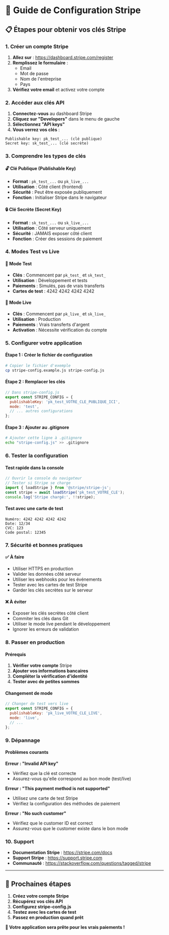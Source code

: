 # 🔑 Guide de Configuration Stripe

## 📋 Étapes pour obtenir vos clés Stripe

### 1. **Créer un compte Stripe**

1. **Allez sur** : https://dashboard.stripe.com/register
2. **Remplissez le formulaire** :
   - Email
   - Mot de passe
   - Nom de l'entreprise
   - Pays
3. **Vérifiez votre email** et activez votre compte

### 2. **Accéder aux clés API**

1. **Connectez-vous** au dashboard Stripe
2. **Cliquez sur "Developers"** dans le menu de gauche
3. **Sélectionnez "API keys"**
4. **Vous verrez vos clés** :

```
Publishable key: pk_test_... (clé publique)
Secret key: sk_test_... (clé secrète)
```

### 3. **Comprendre les types de clés**

#### 🔓 **Clé Publique (Publishable Key)**
- **Format** : `pk_test_...` ou `pk_live_...`
- **Utilisation** : Côté client (frontend)
- **Sécurité** : Peut être exposée publiquement
- **Fonction** : Initialiser Stripe dans le navigateur

#### 🔒 **Clé Secrète (Secret Key)**
- **Format** : `sk_test_...` ou `sk_live_...`
- **Utilisation** : Côté serveur uniquement
- **Sécurité** : JAMAIS exposer côté client
- **Fonction** : Créer des sessions de paiement

### 4. **Modes Test vs Live**

#### 🧪 **Mode Test**
- **Clés** : Commencent par `pk_test_` et `sk_test_`
- **Utilisation** : Développement et tests
- **Paiements** : Simulés, pas de vrais transferts
- **Cartes de test** : 4242 4242 4242 4242

#### 🚀 **Mode Live**
- **Clés** : Commencent par `pk_live_` et `sk_live_`
- **Utilisation** : Production
- **Paiements** : Vrais transferts d'argent
- **Activation** : Nécessite vérification du compte

### 5. **Configurer votre application**

#### Étape 1 : Créer le fichier de configuration

```bash
# Copier le fichier d'exemple
cp stripe-config.example.js stripe-config.js
```

#### Étape 2 : Remplacer les clés

```javascript
// Dans stripe-config.js
export const STRIPE_CONFIG = {
  publishableKey: 'pk_test_VOTRE_CLE_PUBLIQUE_ICI',
  mode: 'test',
  // ... autres configurations
};
```

#### Étape 3 : Ajouter au .gitignore

```bash
# Ajouter cette ligne à .gitignore
echo "stripe-config.js" >> .gitignore
```

### 6. **Tester la configuration**

#### Test rapide dans la console

```javascript
// Ouvrir la console du navigateur
// Tester si Stripe se charge
import { loadStripe } from '@stripe/stripe-js';
const stripe = await loadStripe('pk_test_VOTRE_CLE');
console.log('Stripe chargé:', !!stripe);
```

#### Test avec une carte de test

```
Numéro: 4242 4242 4242 4242
Date: 12/34
CVC: 123
Code postal: 12345
```

### 7. **Sécurité et bonnes pratiques**

#### ✅ **À faire**
- Utiliser HTTPS en production
- Valider les données côté serveur
- Utiliser les webhooks pour les événements
- Tester avec les cartes de test Stripe
- Garder les clés secrètes sur le serveur

#### ❌ **À éviter**
- Exposer les clés secrètes côté client
- Commiter les clés dans Git
- Utiliser le mode live pendant le développement
- Ignorer les erreurs de validation

### 8. **Passer en production**

#### Prérequis
1. **Vérifier votre compte** Stripe
2. **Ajouter vos informations bancaires**
3. **Compléter la vérification d'identité**
4. **Tester avec de petites sommes**

#### Changement de mode
```javascript
// Changer de test vers live
export const STRIPE_CONFIG = {
  publishableKey: 'pk_live_VOTRE_CLE_LIVE',
  mode: 'live',
  // ...
};
```

### 9. **Dépannage**

#### Problèmes courants

**Erreur : "Invalid API key"**
- Vérifiez que la clé est correcte
- Assurez-vous qu'elle correspond au bon mode (test/live)

**Erreur : "This payment method is not supported"**
- Utilisez une carte de test Stripe
- Vérifiez la configuration des méthodes de paiement

**Erreur : "No such customer"**
- Vérifiez que le customer ID est correct
- Assurez-vous que le customer existe dans le bon mode

### 10. **Support**

- **Documentation Stripe** : https://stripe.com/docs
- **Support Stripe** : https://support.stripe.com
- **Communauté** : https://stackoverflow.com/questions/tagged/stripe

---

## 🎯 **Prochaines étapes**

1. **Créez votre compte Stripe**
2. **Récupérez vos clés API**
3. **Configurez stripe-config.js**
4. **Testez avec les cartes de test**
5. **Passez en production quand prêt**

**🚀 Votre application sera prête pour les vrais paiements !** 